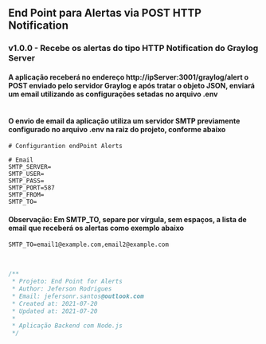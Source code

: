 ## End Point para Alertas via POST HTTP Notification

### <strong>v1.0.0</strong> - Recebe os alertas do tipo HTTP Notification do Graylog Server
#### A aplicação receberá no endereço <strong>http://ipServer:3001/graylog/alert</strong> o POST enviado pelo servidor Graylog e após tratar o objeto JSON, enviará um email utilizando as configurações setadas no arquivo <strong>.env</strong><br><br>

#### O envio de email da aplicação utiliza um servidor SMTP previamente configurado no arquivo .env na raiz do projeto, conforme abaixo

```env
# Configurantion endPoint Alerts

# Email
SMTP_SERVER=
SMTP_USER=
SMTP_PASS=
SMTP_PORT=587
SMTP_FROM=
SMTP_TO=
```
#### <strong>Observação: </strong> Em SMTP_TO, separe por vírgula, sem espaços, a lista de email que receberá os alertas como exemplo abaixo
```env
SMTP_TO=email1@example.com,email2@example.com
```
<br>

```js
/**
 * Projeto: End Point for Alerts
 * Author: Jeferson Rodrigues
 * Email: jefersonr.santos@outlook.com
 * Created at: 2021-07-20
 * Updated at: 2021-07-20
 * 
 * Aplicação Backend com Node.js
 */
```
